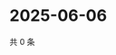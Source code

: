 # 2025-06-06

共 0 条

<!-- BEGIN ZHIHUQUESTIONS -->
<!-- 最后更新时间 Fri Jun 06 2025 03:08:52 GMT+0800 (China Standard Time) -->

<!-- END ZHIHUQUESTIONS -->
